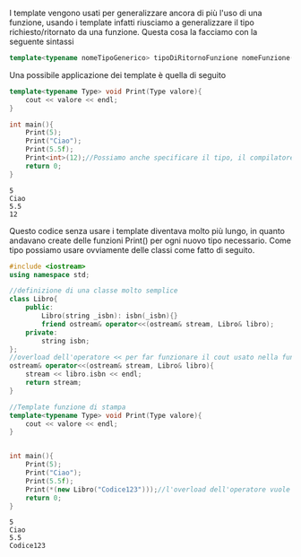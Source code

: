 I template vengono usati per generalizzare ancora di più l'uso di una funzione, usando i template infatti riusciamo a generalizzare il tipo richiesto/ritornato da una funzione. Questa cosa la facciamo con la seguente sintassi
```cpp
template<typename nomeTipoGenerico> tipoDiRitornoFunzione nomeFunzione(nomeTipoGenerico valore){}
```
Una possibile applicazione dei template è quella di seguito
```cpp
template<typename Type> void Print(Type valore){
    cout << valore << endl;
}

int main(){
    Print(5);
    Print("Ciao");
    Print(5.5f);
    Print<int>(12);//Possiamo anche specificare il tipo, il compilatore ci segnalerà eventuali errori di sintassi
    return 0;
}
```
```Output
5
Ciao
5.5
12
```
Questo codice senza usare i template diventava molto più lungo, in quanto andavano create delle funzioni Print() per ogni nuovo tipo necessario. Come tipo possiamo usare ovviamente delle classi come fatto di seguito.
```cpp
#include <iostream>
using namespace std;

//definizione di una classe molto semplice
class Libro{
    public:
	    Libro(string _isbn): isbn(_isbn){}
	    friend ostream& operator<<(ostream& stream, Libro& libro);
    private:
	    string isbn;
};
//overload dell'operatore << per far funzionare il cout usato nella funzione print
ostream& operator<<(ostream& stream, Libro& libro){
    stream << libro.isbn << endl;
    return stream;
}

//Template funzione di stampa
template<typename Type> void Print(Type valore){
    cout << valore << endl;
}


int main(){
    Print(5);
    Print("Ciao");
    Print(5.5f);
    Print(*(new Libro("Codice123")));//l'overload dell'operatore vuole la reference per stampare, new ritorna il puntatore
    return 0;
}
```
```
5
Ciao
5.5
Codice123
```